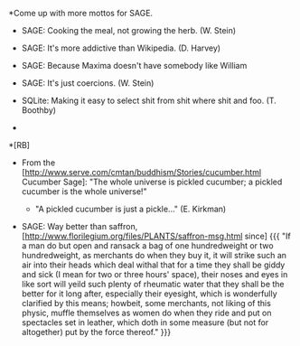  *Come up with more mottos for SAGE.

  * SAGE: Cooking the meal, not growing the herb.  (W. Stein)

  * SAGE: It's more addictive than Wikipedia. (D. Harvey)

  * SAGE: Because Maxima doesn't have somebody like William

  * SAGE: It's just coercions. (W. Stein)

  * SQLite: Making it easy to select shit from shit where shit and foo. (T. Boothby)

  * 

 *[RB] 

 * From the [http://www.serve.com/cmtan/buddhism/Stories/cucumber.html Cucumber Sage]: "The whole universe is pickled cucumber; a pickled cucumber is the whole universe!"
   * "A pickled cucumber is just a pickle..." (E. Kirkman)


 * SAGE: Way better than saffron, [http://www.florilegium.org/files/PLANTS/saffron-msg.html since]
{{{
"If a man do but open and ransack a bag of one hundredweight or two
hundredweight, as merchants do when they buy it, it will strike such an air
into their heads which deal withal that for a time they shall be giddy and
sick (I mean for two or three hours' space), their noses and eyes in like
sort will yeild such plenty of rheumatic water that they shall be the
better for it long after, especially their eyesight, which is wonderfully
clarified by this means; howbeit, some merchants, not liking of this
physic, muffle themselves as women do when they ride and put on spectacles
set in leather, which doth in some measure (but not for altogether) put by
the force thereof."
}}}
